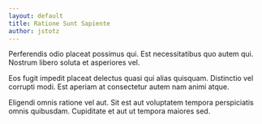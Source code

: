 ```yaml
---
layout: default
title: Ratione Sunt Sapiente
author: jstotz
---
```


Perferendis odio placeat possimus qui. Est necessitatibus quo autem qui. Nostrum libero soluta et asperiores vel.

Eos fugit impedit placeat delectus quasi qui alias quisquam. Distinctio vel corrupti modi. Est aperiam at consectetur autem nam animi atque.

Eligendi omnis ratione vel aut. Sit est aut voluptatem tempora perspiciatis omnis quibusdam. Cupiditate et aut ut tempora maiores sed.

